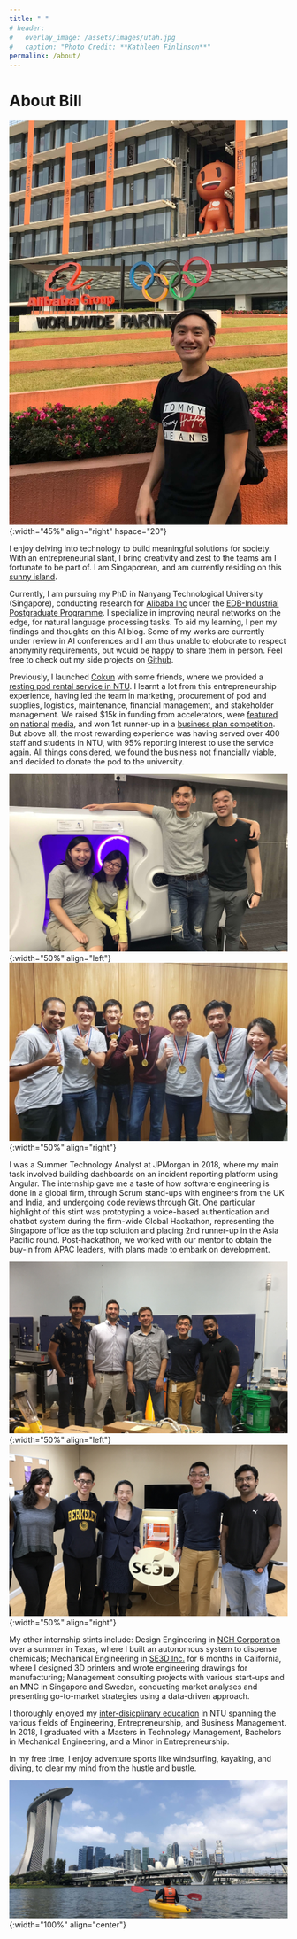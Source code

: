 ```yaml
---
title: " "
# header:
#   overlay_image: /assets/images/utah.jpg
#   caption: "Photo Credit: **Kathleen Finlinson**"
permalink: /about/
---
```


# About Bill
![Photo](/assets/img/alibaba_office.jpg){:width="45%" align="right" hspace="20"}

I enjoy delving into technology to build meaningful solutions for society. With an entrepreneurial slant, I bring creativity and zest to the teams am I fortunate to be part of. I am Singaporean, and am currently residing on this [sunny island](https://www.nea.gov.sg/weather).

Currently, I am pursuing my PhD in Nanyang Technological University (Singapore), conducting research for [Alibaba Inc](https://media.ntu.edu.sg/NewsReleases/Pages/newsdetail.aspx?news=9e521a80-eaec-41ac-9c7e-802a62fc8d52) under the [EDB-Industrial Postgraduate Programme](https://www.ntu.edu.sg/alibaba-NTU/PhD-application/Pages/index.aspx). I specialize in improving neural networks on the edge, for natural language processing tasks. To aid my learning, I pen my findings and thoughts on this AI blog. Some of my works are currently under review in AI conferences and I am thus unable to eloborate to respect anonymity requirements, but would be happy to share them in person. Feel free to check out my side projects on [Github](https://github.com/billptw).

<!-- Some of my recent works include designing latent tree induction modules for LSTM and Transformers models, and uncovering the failure of state-of-the-art models on systematic generalization of multi-hierarchical reasoning. -->

Previously, I launched [Cokun](http://www.weeworks.wkwsci.ntu.edu.sg/NanyangChronicle/News/2502sleepingpod.html) with some friends, where we provided a [resting pod rental service in NTU](https://www.facebook.com/watch/?v=1904767012895024). I learnt a lot from this entrepreneurship experience, having led the team in marketing, procurement of pod and supplies, logistics, maintenance, financial management, and stakeholder management. We raised $15k in funding from accelerators, were [featured](https://www.straitstimes.com/singapore/book-pod-for-short-nap-on-ntu-campus) [on](https://www.tnp.sg/news/singapore/ntu-students-get-new-rest-pod) [national](https://www.straitstimes.com/singapore/ntu-launches-rest-pod-in-school-library-for-students-to-catch-a-quick-nap) [media](https://www.businessinsider.sg/another-singapore-university-students-place-nap-already-fully-booked), and won 1st runner-up in a [business plan competition](https://www.nexiats.com.sg/news-insights/nexia-ts-congratulates-winners-nexia-day-business-plans-contest-2018/). But above all, the most rewarding experience was having served over 400 staff and students in NTU, with 95% reporting interest to use the service again. All things considered, we found the business not financially viable, and decided to donate the pod to the university.

![Photo](/assets/img/cokun.jpg){:width="50%" align="left"}
![Photo](/assets/img/jpm.jpg){:width="50%" align="right"}

I was a Summer Technology Analyst at JPMorgan in 2018, where my main task involved building dashboards on an incident reporting platform using Angular. The internship gave me a taste of how software engineering is done in a global firm, through Scrum stand-ups with engineers from the UK and India, and undergoing code reviews through Git. One particular highlight of this stint was prototyping a voice-based authentication and chatbot system during the firm-wide Global Hackathon, representing the Singapore office as the top solution and placing 2nd runner-up in the Asia Pacific round. Post-hackathon, we worked with our mentor to obtain the buy-in from APAC leaders, with plans made to embark on development.

![Photo](/assets/img/nch.jpg){:width="50%" align="left"}
![Photo](/assets/img/se3d.jpg){:width="50%" align="right"}

My other internship stints include: Design Engineering in [NCH Corporation](https://www.nch.com/) over a summer in Texas, where I built an autonomous system to dispense chemicals; Mechanical Engineering in [SE3D Inc.](https://www.linkedin.com/company/se3d/) for 6 months in California, where I designed 3D printers and wrote engineering drawings for manufacturing; Management consulting projects with various start-ups and an MNC in Singapore and Sweden, conducting market analyses and presenting go-to-market strategies using a data-driven approach.

I thoroughly enjoyed my [inter-disicplinary education](http://www.ntu.edu.sg/rep/Pages/default.aspx) in NTU spanning the various fields of Engineering, Entrepreneurship, and Business Management. In 2018, I graduated with a Masters in Technology Management, Bachelors in Mechanical Engineering, and a Minor in Entrepreneurship.

In my free time, I enjoy adventure sports like windsurfing, kayaking, and diving, to clear my mind from the hustle and bustle. 

![Photo](/assets/img/kayak.jpg){:width="100%" align="center"}